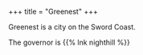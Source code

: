 +++
title = "Greenest"
+++

Greenest is a city on the Sword Coast.

The governor is {{% lnk nighthill %}}